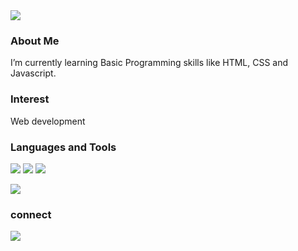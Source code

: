 <img src="https://capsule-render.vercel.app/api?type=transparent&color=686BB4&height=100&section=header&text=HI!%20I'm%20H&fontSize=26&fontColor=FFFAFA&animation=twinkling" />

### About Me

I’m currently learning Basic Programming skills like HTML, CSS and Javascript.<br/>

### Interest

Web development <br/>

### Languages and Tools

<p>
<img src="https://img.shields.io/badge/HTML5-E34F26?&style=flat-square&logo=html5&logoColor=white"/> 
<img src="https://img.shields.io/badge/CSS3-1572B6?style=flat-square&logo=css3&logoColor=white" /> 
<img src="https://img.shields.io/badge/JavaScript-323330?style=flat-square&logo=javascript&logoColor=F7DF1E" />
</p>


</p>

<!-- status bar -->
  <img src="https://github-readme-stats.vercel.app/api?username=haennnn&layout=compact&show_icons=true&theme=vue&hide_border=true" />
  
### connect
<a href="mailto:hyehyeon1997@gmail.com"><img src="https://img.shields.io/badge/Gmail-d14836?style=flat-square&logo=Gmail&logoColor=white&link=kimhyein7110@gmail.com"/></a>


